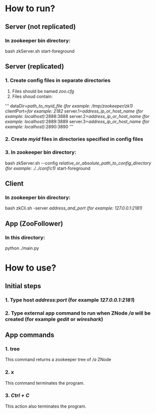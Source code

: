 # How to run?

## Server (not replicated)
### In zookeeper bin directory:
bash zkServer.sh start-foreground

## Server (replicated)
### 1. Create config files in separate directories
1. Files should be named *zoo.cfg*
2.  Files shoud contain:

'''
dataDir=*path_to_myid_file (for example: /tmp/zookeeper/zk1)*
clientPort=*for example: 2182*
server.1=*address_ip_or_host_name (for example: localhost)*:2888:3888
server.2=*address_ip_or_host_name (for example: localhost)*:2889:3889
server.3=*address_ip_or_host_name (for example: localhost)*:2890:3890
'''

### 2. Create *myid* files in directories specified in config files
### 3. In zookeeper bin directory:
bash zkServer.sh --config *relative_or_absolute_path_to_config_directory (for example: ./../conf/c1)* start-foreground

## Client
### In zookeeper bin directory:
bash zkCli.sh -server *address_and_port (for example: 127.0.0.1:2181)*

## App (ZooFollower)
### In this directory:
python ./main.py


# How to use?
## Initial steps
### 1. Type host *address:port* (for example *127.0.0.1:2181*)
### 2. Type external app command to run when ZNode */a* will be created (for example *gedit* or *wireshark*)

## App commands
### 1. tree
This command returns a zookeeper tree of */a* ZNode
### 2. x
This command terminates the program.
### 3. *Ctrl + C*
This action also terminates the program.